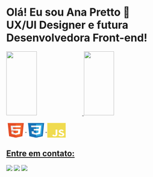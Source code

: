 <h1> Olá! Eu sou Ana Pretto 👋 <br> UX/UI Designer e futura Desenvolvedora Front-end! </h1>


<div>
<a href="https://github.com/anapretto">
<img width="40%" height="170em" src="https://github-readme-stats.vercel.app/api/top-langs/?username=anapretto&layout=compact&langs_count=7&theme=dracula"/>
<img width="40%" height="170em" src="https://github-readme-stats.vercel.app/api?username=anapretto&show_icons=true&theme=dracula&include_all_commits=true&count_private=true"/>
</div>


<div style="display: inline_block"><br>
  <img align="center" alt="HTML" height="40" width="50" src="https://raw.githubusercontent.com/devicons/devicon/master/icons/html5/html5-original.svg">
  <img align="center" alt="CSS" height="40" width="50" src="https://raw.githubusercontent.com/devicons/devicon/master/icons/css3/css3-original.svg">
  <img align="center" alt="Js" height="40" width="50" src="https://raw.githubusercontent.com/devicons/devicon/master/icons/javascript/javascript-plain.svg">
</div>

## Entre em contato:

<div>
<a href = "mailto:anacarolpretto@gmail.com"><img src="https://img.shields.io/badge/Gmail-D14836?style=for-the-badge&logo=gmail&logoColor=white" target="_blank"></a>
<a href="https://www.linkedin.com/in/ana-pretto/" target="_blank"><img src="https://img.shields.io/badge/-LinkedIn-%230077B5?style=for-the-badge&logo=linkedin&logoColor=white" target="_blank"></a>
 <a href="https://www.instagram.com/anaptto/" target="_blank"><img src="https://img.shields.io/badge/-Instagram-%23E4405F?style=for-the-badge&logo=instagram&logoColor=white" target="_blank"></a>
</div>
